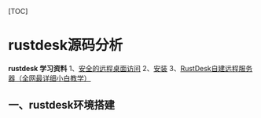 

[TOC]

# rustdesk源码分析



**rustdesk 学习资料**
1、[安全的远程桌面访问](https://rustdesk.com/zh/)
2、[安装](https://rustdesk.com/docs/en/self-host/rustdesk-server-oss/install/)
3、[RustDesk自建远程服务器（全网最详细小白教学）](https://blog.csdn.net/weixin_58405077/article/details/131370598)



## 一、rustdesk环境搭建